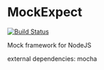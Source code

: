 MockExpect
========
[![Build Status](https://travis-ci.org/adampickeral/mockexpect.png?branch=master)](https://travis-ci.org/adampickeral/mockexpect)

Mock framework for NodeJS

external dependencies:
mocha
